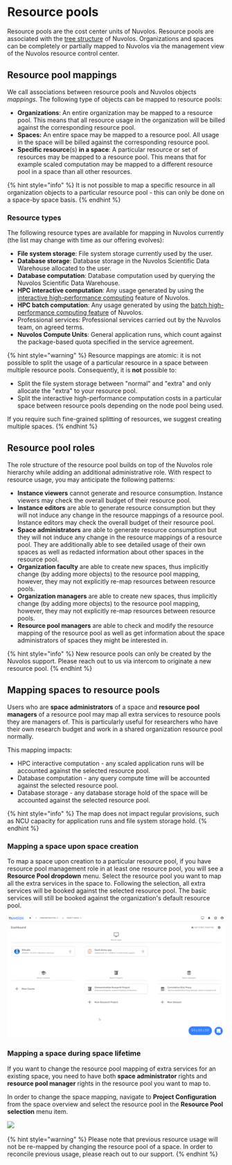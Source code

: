 # Resource pools

Resource pools are the cost center units of Nuvolos. Resource pools are associated with the [tree structure](../../our-features/data-organization/) of Nuvolos. Organizations and spaces can be completely or partially mapped to Nuvolos via the management view of the Nuvolos resource control center.

## Resource pool mappings

We call associations between resource pools and Nuvolos objects _mappings._ The following type of objects can be mapped to resource pools:

* **Organizations**: An entire organization may be mapped to a resource pool. This means that all resource usage in the organization will be billed against the corresponding resource pool.
* **Spaces:** An entire space may be mapped to a resource pool. All usage in the space will be billed against the corresponding resource pool.
* **Specific resource**\(s\) **in a space**: A particular resource or set of resources may be mapped to a resource pool. This means that for example scaled computation may be mapped to a different resource pool in a space than all other resources.

{% hint style="info" %}
It is not possible to map a specific resource in all organization objects to a particular resource pool - this can only be done on a space-by space basis.
{% endhint %}

### **Resource types**

The following resource types are available for mapping in Nuvolos currently \(the list may change with time as our offering evolves\):

* **File system storage**: File system storage currently used by the user.
* **Database storage**: Database storage in the Nuvolos Scientific Data Warehouse allocated to the user.
* **Database computation**: Database computation used by querying the Nuvolos Scientific Data Warehouse.
* **HPC interactive computation**: Any usage generated by using the [interactive high-performance computing](../../research/hpc-interactive.md) feature of Nuvolos.
* **HPC batch computation**: Any usage generated by using the [batch high-performance computing feature]() of Nuvolos.
* Professional services: Professional services carried out by the Nuvolos team, on agreed terms.
* **Nuvolos Compute Units**: General application runs, which count against the package-based quota specified in the service agreement.

{% hint style="warning" %}
Resource mappings are atomic: it is not possible to split the usage of a particular resource in a space between multiple resource pools. Consequently, it is **not** possible to:

* Split the file system storage between "normal" and "extra" and only allocate the "extra" to your resource pool. 
* Split the interactive high-performance computation costs in a particular space between resource pools depending on the node pool being used.

If you require such fine-grained splitting of resources, we suggest creating multiple spaces.
{% endhint %}

## Resource pool roles

The role structure of the resource pool builds on top of the Nuvolos role hierarchy while adding an additional administrative role. With respect to resource usage, you may anticipate the following patterns:

* **Instance viewers** cannot generate and resource consumption. Instance viewers may check the overall budget of their resource pool.
* **Instance editors** are able to generate resource consumption but they will not induce any change in the resource mappings of a resource pool. Instance editors may check the overall budget of their resource pool.
* **Space administrators** are able to generate resource consumption but they will not induce any change in the resource mappings of a resource pool. They are additionally able to see detailed usage of their own spaces as well as redacted information about other spaces in the resource pool.
* **Organization faculty** are able to create new spaces, thus implicitly change \(by adding more objects\) to the resource pool mapping, however, they may not explicitly re-map resources between resource pools.
* **Organization managers** are able to create new spaces, thus implicitly change \(by adding more objects\) to the resource pool mapping, however, they may not explicitly re-map resources between resource pools.
* **Resource pool managers** are able to check and modify the resource mapping of the resource pool as well as get information about the space administrators of spaces they might be interested in.

{% hint style="info" %}
New resource pools can only be created by the Nuvolos support. Please reach out to us via intercom to originate a new resource pool.
{% endhint %}

## Mapping spaces to resource pools

Users who are **space administrators** of a space and **resource pool managers** of a resource pool may map all extra services to resource pools they are managers of. This is particularly useful for researchers who have their own research budget and work in a shared organization resource pool normally.

This mapping impacts:

* HPC interactive computation - any scaled application runs will be accounted against the selected resource pool.
* Database computation - any query compute time will be accounted against the selected resource pool.
* Database storage - any database storage hold of the space will be accounted against the selected resource pool.

{% hint style="info" %}
The map does not impact regular provisions, such as NCU capacity for application runs and file system storage hold.
{% endhint %}

### Mapping a space upon space creation

To map a space upon creation to a particular resource pool, if you have resource pool management role in at least one resource pool, you will see a **Resource Pool dropdown** menu. Select the resource pool you want to map all the extra services in the space to. Following the selection, all extra services will be booked against the selected resource pool. The basic services will still be booked against the organization's default resource pool.

![](../../.gitbook/assets/map_rp_at_space_c_ed.gif)

### Mapping a space during space lifetime

If you want to change the resource pool mapping of extra services for an existing space, you need to have both **space administrator** rights and **resource pool manager** rights in the resource pool you want to map to. 

In order to change the space mapping, navigate to **Project Configuration** from the space overview and select the resource pool in the **Resource Pool selection** menu item.

![](../../.gitbook/assets/map_rp_later_ed.gif)

{% hint style="warning" %}
Please note that previous resource usage will not be re-mapped by changing the resource pool of a space. In order to reconcile previous usage, please reach out to our support.
{% endhint %}

